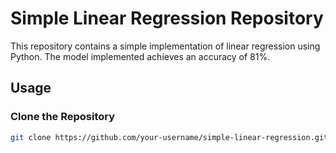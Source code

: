 # Simple Linear Regression Repository

This repository contains a simple implementation of linear regression using Python. The model implemented achieves an accuracy of 81%.

## Usage

### Clone the Repository

```bash
git clone https://github.com/your-username/simple-linear-regression.git
